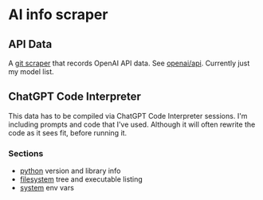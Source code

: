 # AI info scraper

## API Data

A [git scraper](https://simonwillison.net/2020/Oct/9/git-scraping/) that records OpenAI API data. See [openai/api](openai/api). Currently just my model list.

## ChatGPT Code Interpreter

This data has to be compiled via ChatGPT Code Interpreter sessions.
I'm including prompts and code that I've used. Although it will often rewrite the
code as it sees fit, before running it.

### Sections
- [python](openai/code-interpreter/python) version and library info
- [filesystem](openai/code-interpreter/filesystem) tree and executable listing
- [system](openai/code-interpreter/system) env vars
